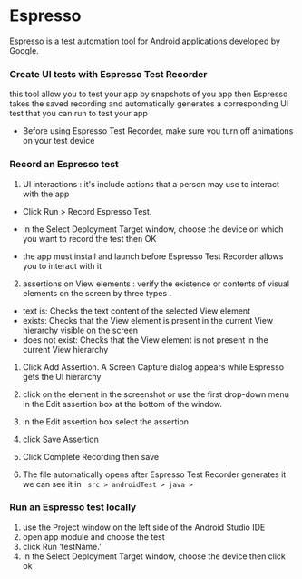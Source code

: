 # Espresso

Espresso is a test automation tool for Android applications developed by Google.

### Create UI tests with Espresso Test Recorder

this tool allow  you to test your app by snapshots of you app then Espresso takes the saved recording and automatically generates a corresponding UI test that you can run to test your app

* Before using Espresso Test Recorder, make sure you turn off animations on your test device

### Record an Espresso test

1. UI interactions : it's include actions that a person may use to interact with the app

 * Click Run > Record Espresso Test.
 
 * In the Select Deployment Target window, choose the device on which you want to record the test then OK
 
 * the app must install and launch before Espresso Test Recorder allows you to interact with it

2. assertions on View elements : verify the existence or contents of visual elements on the screen by three types .

 * text is: Checks the text  content of the selected View  element
 * exists: Checks that the View  element is present in the  current View hierarchy visible on the screen
 * does not exist: Checks that  the View element is not  present in the current View  hierarchy

 1. Click Add Assertion. A Screen Capture dialog appears while Espresso gets the UI hierarchy

 2.  click on the element in the screenshot or use the first drop-down menu in the Edit assertion box at the bottom of the window.

 3. in the Edit assertion box select the assertion 

 4. click Save Assertion

 5. Click Complete Recording then save 

 6. The file automatically opens after Espresso Test Recorder generates it we can see it in ` src > androidTest > java >`


### Run an Espresso test locally


1. use the Project  window on the left side of the Android Studio IDE
2. open app module and choose the test 
3.  click Run ‘testName.’
4. In the Select Deployment Target window, choose the device then click ok